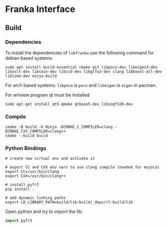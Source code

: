 # Franka Interface

## Build
### Dependencies
To install the dependencies of `libfranka` use the following command for debian based systems:
```shell
sudo apt install build-essential cmake git libpoco-dev libeigen3-dev libxslt-dev libcoin-dev libccd-dev libglfw3-dev clang libboost-all-dev liblzma-dev ninja-build
```
For arch based systems:
`libpoco` is `poco` and `libeigen` is `eigen` in pacman.

For wrlview program qt must be installed
```shell
sudo apt-get install qt5-qmake qtbase5-dev libsoqt520-dev
```

### Compile
```shell
cmake -B build -G Ninja -DCMAKE_C_COMPILER=clang -DCMAKE_CXX_COMPILER=clang++
cmake --build build
```

### Python Bindings
```shell
# create new virtual env and activate it

# export CC and CXX env vars to use clang compile (needed for mujoco)
export CC=/usr/bin/clang
export CXX=/usr/bin/clang++

# install pyfr3
pip install .

# add dynamic linking paths
export LD_LIBRARY_PATH=build/lib:build/_deps/rl-build/lib
```
Open python and try to import the lib:
```python
import pyfr3
```